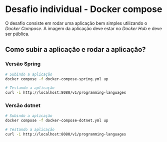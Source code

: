 # Desafio individual - Docker compose

O desafio consiste em rodar uma aplicação bem simples utilizando o *Docker Compose*. A imagem da aplicação deve estar no *Docker Hub* e deve ser pública.

## Como subir a aplicação e rodar a aplicação?

### Versão Spring

```bash
# Subindo a aplicação
docker compose -f docker-compose-spring.yml up

# Testando a aplicação
curl -i http://localhost:8080/v1/programming-languages
``` 

### Versão dotnet

```bash
# Subindo a aplicação
docker compose -f docker-compose-dotnet.yml up

# Testando a aplicação
curl -i http://localhost:8080/v1/programming-languages
```
